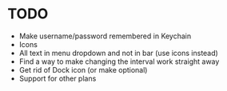 # TODO

* Make username/password remembered in Keychain
* Icons
* All text in menu dropdown and not in bar (use icons instead)
* Find a way to make changing the interval work straight away
* Get rid of Dock icon (or make optional)
* Support for other plans